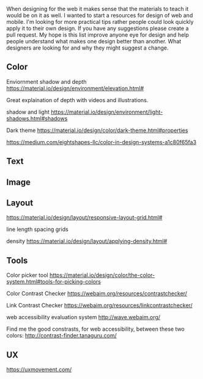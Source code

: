 When designing for the web it makes sense that the materials to teach it would be on it as well.
I wanted to start a resources for design of web and mobile.
I'm looking for more practical tips rather people could look quickly apply it to their own design. If you have any suggestions please create a pull request.
My hope is this list improve anyone eye for design and help people understand what makes one design better than another.
What designers are looking for and why they might suggest a change.

## Color

Enviornment
shadow and depth
https://material.io/design/environment/elevation.html#

Great explaination of depth with videos and illustrations.

shadow and light
https://material.io/design/environment/light-shadows.html#shadows

Dark theme
https://material.io/design/color/dark-theme.html#properties


https://medium.com/eightshapes-llc/color-in-design-systems-a1c80f65fa3

## Text


## Image

## Layout

https://material.io/design/layout/responsive-layout-grid.html#

line length
spacing
grids

density
https://material.io/design/layout/applying-density.html#



## Tools

Color picker tool
https://material.io/design/color/the-color-system.html#tools-for-picking-colors

Color Contrast Checker
https://webaim.org/resources/contrastchecker/

Link Contrast Checker
https://webaim.org/resources/linkcontrastchecker/

web accessibility evaluation system
http://wave.webaim.org/

Find me the good constrasts, for web accessibility, between these two colors:
http://contrast-finder.tanaguru.com/


## UX

https://uxmovement.com/
